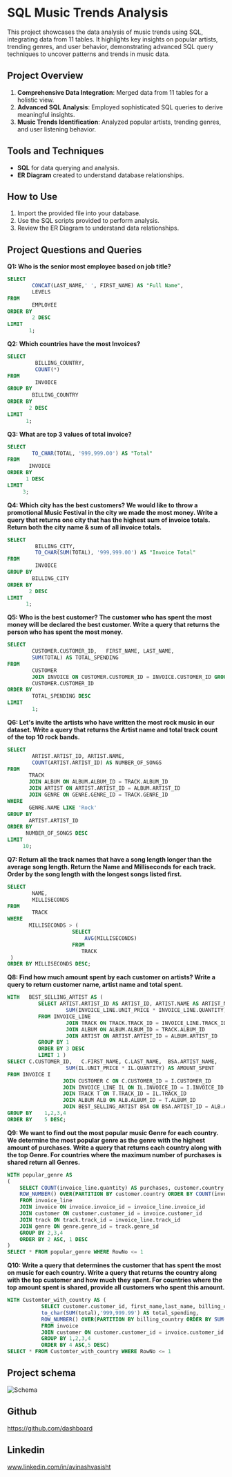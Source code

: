 # SQL Music Trends Analysis

This project showcases the data analysis of music trends using SQL, integrating data from 11 tables. It highlights key insights on popular artists, trending genres, and user behavior, demonstrating advanced SQL query techniques to uncover patterns and trends in music data.

## Project Overview

1. **Comprehensive Data Integration**: Merged data from 11 tables for a holistic view.
2. **Advanced SQL Analysis**: Employed sophisticated SQL queries to derive meaningful insights.
3. **Music Trends Identification**: Analyzed popular artists, trending genres, and user listening behavior.

## Tools and Techniques
* **SQL** for data querying and analysis.
* **ER Diagram** created to understand database relationships.

## How to Use

1. Import the provided file into your database.
2. Use the SQL scripts provided to perform analysis.
3. Review the ER Diagram to understand data relationships.

## Project Questions and Queries
**Q1: Who is the senior most employee based on job title?**
```sql
SELECT	
        CONCAT(LAST_NAME,' ', FIRST_NAME) AS "Full Name", 
        LEVELS 
FROM	
        EMPLOYEE 
ORDER BY	
        2 DESC
LIMIT	
       1;
```

**Q2: Which countries have the most Invoices?**
```sql
SELECT	
         BILLING_COUNTRY,	
         COUNT(*)
FROM	
         INVOICE 
GROUP BY	
        BILLING_COUNTRY 
ORDER BY	
       2 DESC
LIMIT	
      1;
```

**Q3: What are top 3 values of total invoice?**
```sql
SELECT	
        TO_CHAR(TOTAL, '999,999.00') AS "Total" 
FROM	
       INVOICE 
ORDER BY	
      1 DESC
LIMIT	
     3;
   ```  

**Q4: Which city has the best customers? We would like to throw a promotional Music Festival in the city we made the most money. Write a query that returns one city that has the highest sum of invoice totals. Return both the city name & sum of all invoice totals.**
```sql
SELECT	
         BILLING_CITY,	
         TO_CHAR(SUM(TOTAL), '999,999.00') AS "Invoice Total" 
FROM	
         INVOICE 
GROUP BY	
        BILLING_CITY 
ORDER BY	
       2 DESC 
LIMIT	
      1;
``` 

**Q5: Who is the best customer? The customer who has spent the most money will be declared the best customer. 
Write a query that returns the person who has spent the most money.**
```sql
SELECT	
        CUSTOMER.CUSTOMER_ID,	FIRST_NAME, LAST_NAME,               
        SUM(TOTAL) AS TOTAL_SPENDING
FROM	
        CUSTOMER	
        JOIN INVOICE ON CUSTOMER.CUSTOMER_ID = INVOICE.CUSTOMER_ID GROUP BY	
        CUSTOMER.CUSTOMER_ID 
ORDER BY	
        TOTAL_SPENDING DESC 
LIMIT	
        1;
``` 

**Q6: Let's invite the artists who have written the most rock music in our dataset. Write a query that returns the Artist name and total track count of the top 10 rock bands.**
```sql
SELECT	
        ARTIST.ARTIST_ID, ARTIST.NAME,                
        COUNT(ARTIST.ARTIST_ID) AS NUMBER_OF_SONGS
FROM	
       TRACK	
       JOIN ALBUM ON ALBUM.ALBUM_ID = TRACK.ALBUM_ID	
       JOIN ARTIST ON ARTIST.ARTIST_ID = ALBUM.ARTIST_ID	
       JOIN GENRE ON GENRE.GENRE_ID = TRACK.GENRE_ID 
WHERE	
       GENRE.NAME LIKE 'Rock'
GROUP BY	
       ARTIST.ARTIST_ID 
ORDER BY	
      NUMBER_OF_SONGS DESC 
LIMIT	
     10;
``` 

**Q7: Return all the track names that have a song length longer than the average song length. Return the Name and Milliseconds for each track. Order by the song length with the longest songs listed first.**
```sql
SELECT  
        NAME,   
        MILLISECONDS
FROM    
        TRACK 
WHERE    
       MILLISECONDS > (        
                     SELECT            
                         AVG(MILLISECONDS)       
                     FROM           
                        TRACK   
 )
ORDER BY MILLISECONDS DESC;
``` 

**Q8: Find how much amount spent by each customer on artists? Write a query to return customer name, artist name and total spent.**
 ```sql
 WITH	BEST_SELLING_ARTIST AS (		
           SELECT ARTIST.ARTIST_ID AS ARTIST_ID, ARTIST.NAME AS ARTIST_NAME,	                   		
                    SUM(INVOICE_LINE.UNIT_PRICE * INVOICE_LINE.QUANTITY) AS TOTAL_SALES
           FROM INVOICE_LINE			
                    JOIN TRACK ON TRACK.TRACK_ID = INVOICE_LINE.TRACK_ID			
                    JOIN ALBUM ON ALBUM.ALBUM_ID = TRACK.ALBUM_ID			
                    JOIN ARTIST ON ARTIST.ARTIST_ID = ALBUM.ARTIST_ID		
           GROUP BY 1	
           ORDER BY 3 DESC		
           LIMIT 1 )
SELECT C.CUSTOMER_ID,	C.FIRST_NAME, C.LAST_NAME,	BSA.ARTIST_NAME,	
                    SUM(IL.UNIT_PRICE * IL.QUANTITY) AS AMOUNT_SPENT 
FROM INVOICE I	
                   JOIN CUSTOMER C ON C.CUSTOMER_ID = I.CUSTOMER_ID	
                   JOIN INVOICE_LINE IL ON IL.INVOICE_ID = I.INVOICE_ID	
                   JOIN TRACK T ON T.TRACK_ID = IL.TRACK_ID	
                   JOIN ALBUM ALB ON ALB.ALBUM_ID = T.ALBUM_ID	
                   JOIN BEST_SELLING_ARTIST BSA ON BSA.ARTIST_ID = ALB.ARTIST_ID
GROUP BY	1,2,3,4
ORDER BY	5 DESC;
``` 

**Q9: We want to find out the most popular music Genre for each country. We determine the most popular genre as the genre with the highest amount of purchases. Write a query that returns each country along with the top Genre. For countries where the maximum number of purchases is shared return all Genres.**
```sql
WITH popular_genre AS 
(
    SELECT COUNT(invoice_line.quantity) AS purchases, customer.country, genre.name, genre.genre_id, 
	ROW_NUMBER() OVER(PARTITION BY customer.country ORDER BY COUNT(invoice_line.quantity) DESC) AS RowNo 
    FROM invoice_line 
	JOIN invoice ON invoice.invoice_id = invoice_line.invoice_id
	JOIN customer ON customer.customer_id = invoice.customer_id
	JOIN track ON track.track_id = invoice_line.track_id
	JOIN genre ON genre.genre_id = track.genre_id
	GROUP BY 2,3,4
	ORDER BY 2 ASC, 1 DESC
)
SELECT * FROM popular_genre WHERE RowNo <= 1
``` 

**Q10: Write a query that determines the customer that has spent the most on music for each country. Write a query that returns the country along with the top customer and how much they spent. For countries where the top amount spent is shared, provide all customers who spent this amount.**
```sql
WITH Customter_with_country AS (		           
           SELECT customer.customer_id, first_name,last_name, billing_country, 
           to_char(SUM(total),'999,999.99') AS total_spending, 	               
           ROW_NUMBER() OVER(PARTITION BY billing_country ORDER BY SUM(total) DESC) AS RowNo 		 
           FROM invoice		           
           JOIN customer ON customer.customer_id = invoice.customer_id		           
           GROUP BY 1,2,3,4		          
           ORDER BY 4 ASC,5 DESC) 
SELECT * FROM Customter_with_country WHERE RowNo <= 1
``` 


## Project schema
![Schema](https://github.com/user-attachments/assets/fbe33d46-491b-458f-88f1-9827b95d9d86)

## Github
https://github.com/dashboard

## Linkedin
www.linkedin.com/in/avinashvasisht
